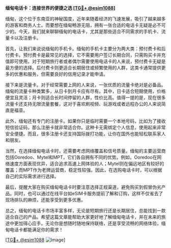 **缅甸电话卡：连接世界的便捷之选 [[TG💪+ @esim1088](https://t.me/s/esim1088)]**

缅甸，这个位于东南亚的神秘国度，近年来随着经济的飞速发展，吸引了越来越多的游客和商务人士。而要想在缅甸畅游无阻，拥有一张合适的电话卡无疑是必不可少的。今天，我们就来聊聊缅甸的电话卡，尤其是那些适合不同需求的手机卡、流量卡以及注册卡。

首先，让我们来说说缅甸的手机卡。缅甸的手机卡主要分为两大类：预付费卡和后付费卡。预付费卡是最常见的选择，它不需要用户签订长期合同，只需购买卡并充值即可使用。对于短期旅行者或者偶尔需要使用电话卡的人来说，预付费卡无疑是最方便的选择。后付费卡则更适合长期居住或频繁使用的人群，这类卡通常提供更多的优惠和服务，但需要良好的信用记录才能申请。

接下来是流量卡。对于经常需要上网的人来说，一张优质的流量卡绝对是必备品。缅甸的流量卡种类繁多，从日卡到月卡应有尽有。其中，日卡适合短期使用，价格便宜且灵活；月卡则适合长时间停留的人群，性价比高。值得一提的是，现在很多流量卡还支持无限流量套餐，这对于喜欢刷视频、玩游戏或者远程办公的人来说简直是福音。

此外，缅甸还有专门的注册卡。如果你只是临时需要一个本地号码，比如为了接收短信验证码，那么注册卡就非常适合你。这种卡无需绑定个人信息，使用起来非常安全便捷。而且，很多注册卡还支持国际拨打功能，让你在国外也能轻松联系家人和朋友。

当然，在选择缅甸电话卡时，还需要考虑网络覆盖和信号质量。缅甸的主要运营商包括Ooredoo、Mytel和MPT，它们各自拥有不同的优势。例如，Ooredoo在网络速度方面表现优异，适合追求高速上网体验的人；Mytel则在偏远地区有较好的覆盖；而MPT作为老牌运营商，稳定性较强。因此，在选购电话卡时，可以根据自己的实际需求进行选择。

最后，提醒大家在购买缅甸电话卡时要注意选择正规渠道，避免购买到假冒伪劣产品。同时，也可以通过在线平台如eSIM卡服务提前了解和订购，这样不仅省去了现场排队的麻烦，还能享受到更多优惠。

总之，缅甸的电话卡市场丰富多样，无论是短期旅行还是长期居住，总能找到一款适合自己的产品。希望这篇文章能帮助大家更好地了解缅甸电话卡，并在未来的旅途中更加得心应手。无论你是想随时随地保持联络，还是享受流畅的网络体验，缅甸电话卡都能满足你的需求！

[[TG💪+ @esim1088](https://t.me/s/esim1088) ![Image](https://i.postimg.cc/4NQfJmqS/Snipaste-2025-05-13-00-14-12.png)]